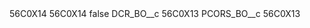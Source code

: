 <?xml version="1.0" encoding="UTF-8"?>
<CustomMetadata xmlns="http://soap.sforce.com/2006/04/metadata" xmlns:xsi="http://www.w3.org/2001/XMLSchema-instance" xmlns:xsd="http://www.w3.org/2001/XMLSchema">
    <description>56C0X14</description>
    <label>56C0X14</label>
    <protected>false</protected>
    <values>
        <field>DCR_BO__c</field>
        <value xsi:type="xsd:string">56C0X13</value>
    </values>
    <values>
        <field>PCORS_BO__c</field>
        <value xsi:type="xsd:string">56C0X13</value>
    </values>
</CustomMetadata>
